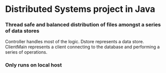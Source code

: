 # Distributed Systems project in Java

### Thread safe and balanced distribution of files amongst a series of data stores

Controller handles most of the logic.
Dstore represents a data store.
ClientMain represents a client connecting to the database and performing
a series of operations.

### Only runs on local host
